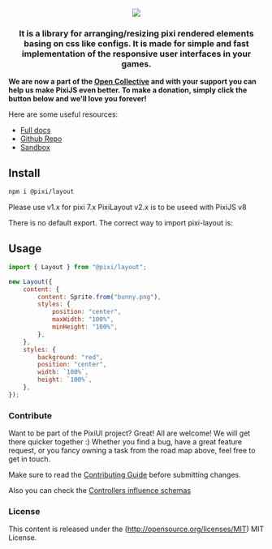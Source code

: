 <div align="center">
    <h1><img src="https://user-images.githubusercontent.com/11766115/228631922-d1d932c0-e5c9-4213-a719-69efaf34d4e7.png" />
</h1>
    <h3>It is a library for arranging/resizing pixi rendered elements basing on css like configs. It is made for simple and fast implementation of the responsive user interfaces in your games.</h3>
</div>

**We are now a part of the [Open Collective](https://opencollective.com/pixijs) and with your support you can help us make PixiJS even better. To make a donation, simply click the button below and we'll love you forever!**

Here are some useful resources:

-   [Full docs](https://pixijs.io/layout/)
-   [Github Repo](https://github.com/pixijs/layout)
-   [Sandbox](https://pixijs.io/layout/storybook)

## Install

```sh
npm i @pixi/layout
```

Please use v1.x for pixi 7.x
PixiLayout v2.x is to be useed with PixiJS v8

There is no default export. The correct way to import pixi-layout is:

## Usage

```js
import { Layout } from "@pixi/layout";

new Layout({
    content: {
        content: Sprite.from("bunny.png"),
        styles: {
            position: "center",
            maxWidth: "100%",
            minHeight: "100%",
        },
    },
    styles: {
        background: "red",
        position: "center",
        width: `100%`,
        height: `100%`,
    },
});
```

### Contribute

Want to be part of the PixiUI project? Great! All are welcome! We will get there quicker
together :) Whether you find a bug, have a great feature request, or you fancy owning a task
from the road map above, feel free to get in touch.

Make sure to read the [Contributing Guide](.github/CONTRIBUTING.md)
before submitting changes.

Also you can check the [Controllers influence schemas](.github/SCHEMAS.md)

### License

This content is released under the (http://opensource.org/licenses/MIT) MIT License.
